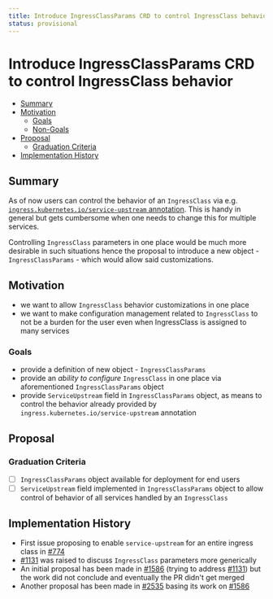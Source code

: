 ```yaml
---
title: Introduce IngressClassParams CRD to control IngressClass behavior
status: provisional
---
```


# Introduce IngressClassParams CRD to control IngressClass behavior

<!-- toc -->
- [Summary](#summary)
- [Motivation](#motivation)
  - [Goals](#goals)
  - [Non-Goals](#non-goals)
- [Proposal](#proposal)
  - [Graduation Criteria](#graduation-criteria)
- [Implementation History](#implementation-history)
<!-- /toc -->

## Summary

As of now users can control the behavior of an `IngressClass` via e.g.
[`ingress.kubernetes.io/service-upstream` annotation][service-upstream-annotation].
This is handy in general but gets cumbersome when one needs to change this for
multiple services.

Controlling `IngressClass` parameters in one place would be much more desirable in
such situations hence the proposal to introduce a new object - `IngressClassParams` -
which would allow said customizations.

[service-upstream-annotation]: https://docs.konghq.com/kubernetes-ingress-controller/2.3.x/references/annotations/#ingresskubernetesioservice-upstream

## Motivation

- we want to allow `IngressClass` behavior customizations in one place
- we want to make configuration management related to `IngressClass` to not be
  a burden for the user even when IngressClass is assigned to many services

### Goals

- provide a definition of new object - `IngressClassParams`
- provide an _ability to configure_ `IngressClass` in one place via aforementioned
  `IngressClassParams` object
- provide `ServiceUpstream` field in `IngressClassParams` object, as means to control
  the behavior already provided by `ingress.kubernetes.io/service-upstream` annotation

## Proposal

### Graduation Criteria

- [ ] `IngressClassParams` object available for deployment for end users
- [ ] `ServiceUpstream` field implemented in `IngressClassParams` object to allow
  control of behavior of all services handled by an `IngressClass`

## Implementation History

- First issue proposing to enable `service-upstream` for an entire ingress class
  in [#774][774]
- [#1131][1131] was raised to discuss `IngressClass` parameters more generically
- An initial proposal has been made in [#1586][1586] (trying to address [#1131][1131])
  but the work did not conclude and eventually the PR didn't get merged
- Another proposal has been made in [#2535][2535] basing its work on [#1586][1586]

[774]: https://github.com/Kong/kubernetes-ingress-controller/pull/774
[1131]: https://github.com/Kong/kubernetes-ingress-controller/pull/1131
[1586]: https://github.com/Kong/kubernetes-ingress-controller/pull/1586
[2535]: https://github.com/Kong/kubernetes-ingress-controller/pull/2535
